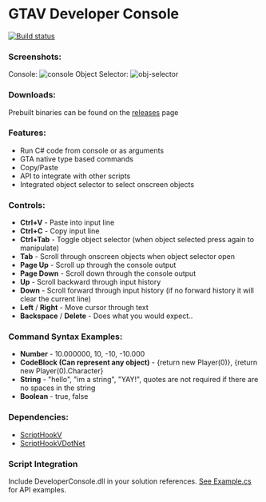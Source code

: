 ﻿# GTAV Developer Console

[![Build status](https://ci.appveyor.com/api/projects/status/j2rdecf0ccwtmjbn?svg=true)](https://ci.appveyor.com/project/Dakota628/gtavdeveloperconsole)

### Screenshots:
Console:
![console](https://cloud.githubusercontent.com/assets/1666312/8538530/431cab4a-243b-11e5-8546-2ddfada3ef6d.png)
Object Selector:
![obj-selector](https://cloud.githubusercontent.com/assets/1666312/8538531/43286c0a-243b-11e5-82c1-f937f533e085.png)


### Downloads:
Prebuilt binaries can be found on the [releases](../../releases) page


### Features:

 * Run C# code from console or as arguments
 * GTA native type based commands
 * Copy/Paste
 * API to integrate with other scripts
 * Integrated object selector to select onscreen objects


### Controls:
* **Ctrl+V** - Paste into input line
* **Ctrl+C** - Copy input line
* **Ctrl+Tab** - Toggle object selector (when object selected press again to manipulate)
* **Tab** - Scroll through onscreen objects when object selector open
* **Page Up** - Scroll up through the console output
* **Page Down** - Scroll down through the console output
* **Up** - Scroll backward through input history
* **Down** - Scroll forward through input history (if no forward history it will clear the current line)
* **Left** / **Right** - Move cursor through text
* **Backspace** / **Delete** - Does what you would expect..

### Command Syntax Examples:
* **Number** - 10.000000, 10, -10, -10.000
* **CodeBlock (Can represent any object)** - {return new Player(0)}, {return new Player(0).Character}
* **String** - "hello", "im a string", "YAY!", quotes are not required if there are no spaces in the string
* **Boolean** - true, false


### Dependencies:
* [ScriptHookV](http://www.dev-c.com/gtav/scripthookv/)
* [ScriptHookVDotNet](https://github.com/crosire/scripthookvdotnet)


### Script Integration

Include DeveloperConsole.dll in your solution references. [See Example.cs](gtav_console/Example.cs) for API examples.

